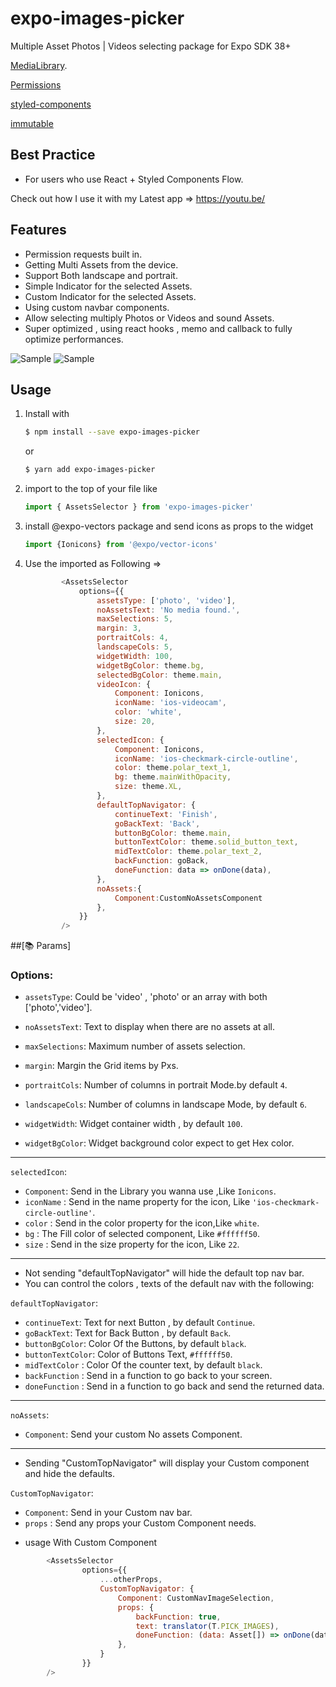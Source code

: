 # expo-images-picker

Multiple Asset Photos | Videos selecting package for Expo SDK 38+


[MediaLibrary](https://docs.expo.io/versions/latest/sdk/media-library).

[Permissions](https://docs.expo.io/versions/latest/sdk/permissions)

[styled-components](https://github.com/styled-components)

[immutable](https://www.npmjs.com/package/immutable)


## Best Practice 
- For users who use React + Styled Components Flow.

Check out how I use it with my Latest app => https://youtu.be/

## Features
-   Permission requests built in.
-   Getting Multi Assets from the device.
-   Support Both landscape and portrait.
-   Simple Indicator for the selected Assets.
-   Custom Indicator for the selected Assets.
-   Using custom navbar components.
-   Allow selecting multiply Photos or Videos and sound Assets.
-   Super optimized , using react hooks , memo and callback to fully optimize performances.

![Sample](https://media3.giphy.com/media/ZFWKKTlEwqSQ6Fpyhb/giphy.gif)     ![Sample](https://media0.giphy.com/media/lp7uTaAD6uHRiSp5XR/giphy.gif)

## Usage

1. Install with
    ```bash
    $ npm install --save expo-images-picker
    ```
    or
    ```bash
    $ yarn add expo-images-picker
    ```
2. import to the top of your file like
    ```js
    import { AssetsSelector } from 'expo-images-picker'
    ```
   
3. install @expo-vectors package and send icons as props to the widget
    ```js
    import {Ionicons} from '@expo/vector-icons'
    ```
     
4. Use the imported as Following =>
    ```js
            <AssetsSelector
                options={{
                    assetsType: ['photo', 'video'],
                    noAssetsText: 'No media found.',
                    maxSelections: 5,
                    margin: 3,
                    portraitCols: 4,
                    landscapeCols: 5,
                    widgetWidth: 100,
                    widgetBgColor: theme.bg,
                    selectedBgColor: theme.main,
                    videoIcon: {
                        Component: Ionicons,
                        iconName: 'ios-videocam',
                        color: 'white',
                        size: 20,
                    },
                    selectedIcon: {
                        Component: Ionicons,
                        iconName: 'ios-checkmark-circle-outline',
                        color: theme.polar_text_1,
                        bg: theme.mainWithOpacity,
                        size: theme.XL,
                    },
                    defaultTopNavigator: {
                        continueText: 'Finish',
                        goBackText: 'Back',
                        buttonBgColor: theme.main,
                        buttonTextColor: theme.solid_button_text,
                        midTextColor: theme.polar_text_2,
                        backFunction: goBack,
                        doneFunction: data => onDone(data),
                    },
                    noAssets:{
                        Component:CustomNoAssetsComponent
                    },
                }}
            />
    ```

##[📚 Params]

### Options:

-   `assetsType`: Could be 'video' , 'photo' or an array with both ['photo','video'].

-   `noAssetsText`: Text to display when there are no assets at all.

-   `maxSelections`: Maximum number of assets selection.

-   `margin`: Margin the Grid items by Pxs.

-   `portraitCols`: Number of columns in portrait Mode.by default `4`.

-   `landscapeCols`: Number of columns in landscape Mode, by default `6`.

-   `widgetWidth`: Widget container width , by default `100`.

-   `widgetBgColor`: Widget background color expect to get Hex color.

-----------------------

 `selectedIcon`:
-  `Component`:    Send in the Library you wanna use ,Like `Ionicons`.
-  `iconName` :    Send in the name property for the icon, Like `'ios-checkmark-circle-outline'`.
-  `color` :       Send in the color property for the icon,Like `white`.
-  `bg` :          The Fill color of selected component, Like `#ffffff50`.
-  `size` :        Send in the size property for the icon, Like `22`.


-----------------------

- Not sending "defaultTopNavigator" will hide the default top nav bar.
- You can control the colors , texts of the default nav with the following:

 `defaultTopNavigator`:
-  `continueText`:      Text for next Button , by default `Continue`.
-  `goBackText`:        Text for Back Button , by default `Back`.
-  `buttonBgColor`:     Color Of the Buttons, by default `black`.
-  `buttonTextColor`:   Color of Buttons Text,  `#ffffff50`.
-  `midTextColor` :     Color Of the counter text, by default `black`.
-  `backFunction` :     Send in a function to go back to your screen.
-  `doneFunction` :     Send in a function to go back and send the returned data.

-----------------------

 `noAssets`:
-  `Component`:      Send your custom No assets Component.

-----------------------


- Sending "CustomTopNavigator" will display your Custom component and hide the defaults.

 `CustomTopNavigator`:
 
-  `Component`:    Send in your Custom nav bar.
-  `props` : Send any props your Custom Component needs.

* usage With Custom Component 

```js
        <AssetsSelector
                options={{
                    ...otherProps,
                    CustomTopNavigator: {
                        Component: CustomNavImageSelection,
                        props: {
                            backFunction: true,
                            text: translator(T.PICK_IMAGES),
                            doneFunction: (data: Asset[]) => onDone(data),
                        },
                    }
                }}
        />
```




